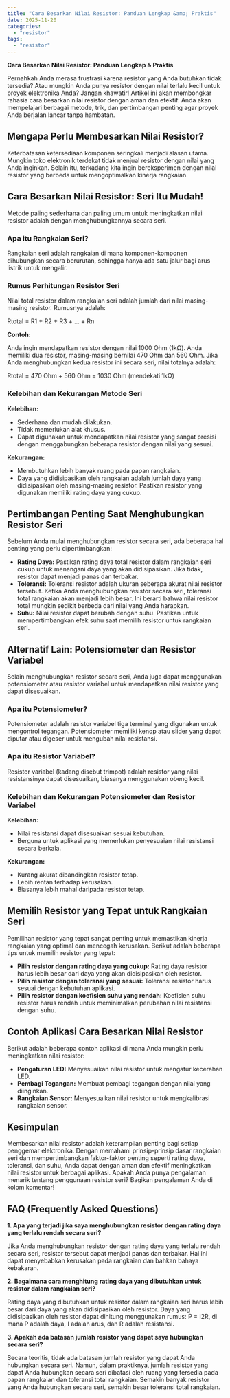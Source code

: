 ```yaml
---
title: "Cara Besarkan Nilai Resistor: Panduan Lengkap &amp; Praktis"
date: 2025-11-20
categories: 
  - "resistor"
tags: 
  - "resistor"
---
```


**Cara Besarkan Nilai Resistor: Panduan Lengkap & Praktis**

Pernahkah Anda merasa frustrasi karena resistor yang Anda butuhkan tidak tersedia? Atau mungkin Anda punya resistor dengan nilai terlalu kecil untuk proyek elektronika Anda? Jangan khawatir! Artikel ini akan membongkar rahasia cara besarkan nilai resistor dengan aman dan efektif. Anda akan mempelajari berbagai metode, trik, dan pertimbangan penting agar proyek Anda berjalan lancar tanpa hambatan.

## Mengapa Perlu Membesarkan Nilai Resistor?

Keterbatasan ketersediaan komponen seringkali menjadi alasan utama. Mungkin toko elektronik terdekat tidak menjual resistor dengan nilai yang Anda inginkan. Selain itu, terkadang kita ingin bereksperimen dengan nilai resistor yang berbeda untuk mengoptimalkan kinerja rangkaian.

## Cara Besarkan Nilai Resistor: Seri Itu Mudah!

Metode paling sederhana dan paling umum untuk meningkatkan nilai resistor adalah dengan menghubungkannya secara seri.

### Apa itu Rangkaian Seri?

Rangkaian seri adalah rangkaian di mana komponen-komponen dihubungkan secara berurutan, sehingga hanya ada satu jalur bagi arus listrik untuk mengalir.

### Rumus Perhitungan Resistor Seri

Nilai total resistor dalam rangkaian seri adalah jumlah dari nilai masing-masing resistor. Rumusnya adalah:

Rtotal = R1 + R2 + R3 + ... + Rn

**Contoh:**

Anda ingin mendapatkan resistor dengan nilai 1000 Ohm (1kΩ). Anda memiliki dua resistor, masing-masing bernilai 470 Ohm dan 560 Ohm. Jika Anda menghubungkan kedua resistor ini secara seri, nilai totalnya adalah:

Rtotal = 470 Ohm + 560 Ohm = 1030 Ohm (mendekati 1kΩ)

### Kelebihan dan Kekurangan Metode Seri

**Kelebihan:**

- Sederhana dan mudah dilakukan.
- Tidak memerlukan alat khusus.
- Dapat digunakan untuk mendapatkan nilai resistor yang sangat presisi dengan menggabungkan beberapa resistor dengan nilai yang sesuai.

**Kekurangan:**

- Membutuhkan lebih banyak ruang pada papan rangkaian.
- Daya yang didisipasikan oleh rangkaian adalah jumlah daya yang didisipasikan oleh masing-masing resistor. Pastikan resistor yang digunakan memiliki rating daya yang cukup.

## Pertimbangan Penting Saat Menghubungkan Resistor Seri

Sebelum Anda mulai menghubungkan resistor secara seri, ada beberapa hal penting yang perlu dipertimbangkan:

- **Rating Daya:** Pastikan rating daya total resistor dalam rangkaian seri cukup untuk menangani daya yang akan didisipasikan. Jika tidak, resistor dapat menjadi panas dan terbakar.
- **Toleransi:** Toleransi resistor adalah ukuran seberapa akurat nilai resistor tersebut. Ketika Anda menghubungkan resistor secara seri, toleransi total rangkaian akan menjadi lebih besar. Ini berarti bahwa nilai resistor total mungkin sedikit berbeda dari nilai yang Anda harapkan.
- **Suhu:** Nilai resistor dapat berubah dengan suhu. Pastikan untuk mempertimbangkan efek suhu saat memilih resistor untuk rangkaian seri.

## Alternatif Lain: Potensiometer dan Resistor Variabel

Selain menghubungkan resistor secara seri, Anda juga dapat menggunakan potensiometer atau resistor variabel untuk mendapatkan nilai resistor yang dapat disesuaikan.

### Apa itu Potensiometer?

Potensiometer adalah resistor variabel tiga terminal yang digunakan untuk mengontrol tegangan. Potensiometer memiliki kenop atau slider yang dapat diputar atau digeser untuk mengubah nilai resistansi.

### Apa itu Resistor Variabel?

Resistor variabel (kadang disebut trimpot) adalah resistor yang nilai resistansinya dapat disesuaikan, biasanya menggunakan obeng kecil.

### Kelebihan dan Kekurangan Potensiometer dan Resistor Variabel

**Kelebihan:**

- Nilai resistansi dapat disesuaikan sesuai kebutuhan.
- Berguna untuk aplikasi yang memerlukan penyesuaian nilai resistansi secara berkala.

**Kekurangan:**

- Kurang akurat dibandingkan resistor tetap.
- Lebih rentan terhadap kerusakan.
- Biasanya lebih mahal daripada resistor tetap.

## Memilih Resistor yang Tepat untuk Rangkaian Seri

Pemilihan resistor yang tepat sangat penting untuk memastikan kinerja rangkaian yang optimal dan mencegah kerusakan. Berikut adalah beberapa tips untuk memilih resistor yang tepat:

- **Pilih resistor dengan rating daya yang cukup:** Rating daya resistor harus lebih besar dari daya yang akan didisipasikan oleh resistor.
- **Pilih resistor dengan toleransi yang sesuai:** Toleransi resistor harus sesuai dengan kebutuhan aplikasi.
- **Pilih resistor dengan koefisien suhu yang rendah:** Koefisien suhu resistor harus rendah untuk meminimalkan perubahan nilai resistansi dengan suhu.

## Contoh Aplikasi Cara Besarkan Nilai Resistor

Berikut adalah beberapa contoh aplikasi di mana Anda mungkin perlu meningkatkan nilai resistor:

- **Pengaturan LED:** Menyesuaikan nilai resistor untuk mengatur kecerahan LED.
- **Pembagi Tegangan:** Membuat pembagi tegangan dengan nilai yang diinginkan.
- **Rangkaian Sensor:** Menyesuaikan nilai resistor untuk mengkalibrasi rangkaian sensor.

## Kesimpulan

Membesarkan nilai resistor adalah keterampilan penting bagi setiap penggemar elektronika. Dengan memahami prinsip-prinsip dasar rangkaian seri dan mempertimbangkan faktor-faktor penting seperti rating daya, toleransi, dan suhu, Anda dapat dengan aman dan efektif meningkatkan nilai resistor untuk berbagai aplikasi. Apakah Anda punya pengalaman menarik tentang penggunaan resistor seri? Bagikan pengalaman Anda di kolom komentar!

## FAQ (Frequently Asked Questions)

**1\. Apa yang terjadi jika saya menghubungkan resistor dengan rating daya yang terlalu rendah secara seri?**

Jika Anda menghubungkan resistor dengan rating daya yang terlalu rendah secara seri, resistor tersebut dapat menjadi panas dan terbakar. Hal ini dapat menyebabkan kerusakan pada rangkaian dan bahkan bahaya kebakaran.

**2\. Bagaimana cara menghitung rating daya yang dibutuhkan untuk resistor dalam rangkaian seri?**

Rating daya yang dibutuhkan untuk resistor dalam rangkaian seri harus lebih besar dari daya yang akan didisipasikan oleh resistor. Daya yang didisipasikan oleh resistor dapat dihitung menggunakan rumus: P = I2R, di mana P adalah daya, I adalah arus, dan R adalah resistansi.

**3\. Apakah ada batasan jumlah resistor yang dapat saya hubungkan secara seri?**

Secara teoritis, tidak ada batasan jumlah resistor yang dapat Anda hubungkan secara seri. Namun, dalam praktiknya, jumlah resistor yang dapat Anda hubungkan secara seri dibatasi oleh ruang yang tersedia pada papan rangkaian dan toleransi total rangkaian. Semakin banyak resistor yang Anda hubungkan secara seri, semakin besar toleransi total rangkaian.
